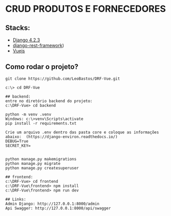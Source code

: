 # CRUD PRODUTOS E FORNECEDORES

## Stacks:

* [Django 4.2.3](https://www.djangoproject.com/)
* [django-rest-framework](https://www.django-rest-framework.org/))
* [Vuejs](https://vuejs.org/)

## Como rodar o projeto?
```
git clone https://github.com/LeoBastos/DRF-Vue.git

c:\> cd DRF-Vue

## backend:
entre no diretório backend do projeto:
c:\DRF-Vue> cd backend

python -m venv .venv
Windows: c:\>venv\Scripts\activate
pip install -r requirements.txt

Crie um arquivo .env dentro das pasta core e coloque as informações abaixo:  (https://django-environ.readthedocs.io/)
DEBUG=True
SECRET_KEY=


python manage.py makemigrations
python manage.py migrate
python manage.py createsuperuser

## frontend:
c:\DRF-Vue> cd frontend
c:\DRF-Vue\frontend> npm install
c:\DRF-Vue\frontend> npm run dev

## Links:
Admin Django: http://127.0.0.1:8000/admin
Api Swagger: http://127.0.0.1:8000/api/swagger

```



